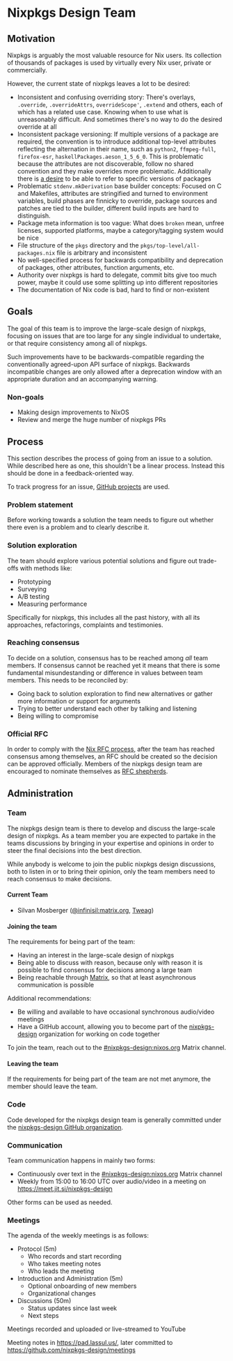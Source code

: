 # Nixpkgs Design Team

## Motivation

Nixpkgs is arguably the most valuable resource for Nix users. Its collection of thousands of packages is used by virtually every Nix user, private or commercially.

However, the current state of nixpkgs leaves a lot to be desired:
- Inconsistent and confusing overriding story: There's overlays, `.override`, `.overrideAttrs`, `overrideScope'`, `.extend` and others, each of which has a related use case. Knowing when to use what is unreasonably difficult. And sometimes there's no way to do the desired override at all
- Inconsistent package versioning: If multiple versions of a package are required, the convention is to introduce additional top-level attributes reflecting the alternation in their name, such as `python2`, `ffmpeg-full`, `firefox-esr`, `haskellPackages.aeson_1_5_6_0`. This is problematic because the attributes are not discoverable, follow no shared convention and they make overrides more problematic. Additionally there is [a desire](https://github.com/NixOS/nixpkgs/issues/93327) to be able to refer to specific versions of packages
- Problematic `stdenv.mkDerivation` base builder concepts: Focused on C and Makefiles, attributes are stringified and turned to environment variables, build phases are finnicky to override, package sources and patches are tied to the builder, different build inputs are hard to distinguish.
- Package meta information is too vague: What does `broken` mean, unfree licenses, supported platforms, maybe a category/tagging system would be nice
- File structure of the `pkgs` directory and the `pkgs/top-level/all-packages.nix` file is arbitrary and inconsistent
- No well-specified process for backwards compatibility and deprecation of packages, other attributes, function arguments, etc.
- Authority over nixpkgs is hard to delegate, commit bits give too much power, maybe it could use some splitting up into different repositories
- The documentation of Nix code is bad, hard to find or non-existent

## Goals

The goal of this team is to improve the large-scale design of nixpkgs, focusing on issues that are too large for any single individual to undertake, or that require consistency among all of nixpkgs.

Such improvements have to be backwards-compatible regarding the conventionally agreed-upon API surface of nixpkgs. Backwards incompatible changes are only allowed after a deprecation window with an appropriate duration and an accompanying warning.

### Non-goals

- Making design improvements to NixOS
- Review and merge the huge number of nixpkgs PRs

## Process

This section describes the process of going from an issue to a solution. While described here as one, this shouldn't be a linear process. Instead this should be done in a feedback-oriented way.

To track progress for an issue, [GitHub projects](https://github.com/orgs/nixpkgs-design/projects?type=beta) are used.

### Problem statement

Before working towards a solution the team needs to figure out whether there even is a problem and to clearly describe it.

### Solution exploration

The team should explore various potential solutions and figure out trade-offs with methods like:
- Prototyping
- Surveying
- A/B testing
- Measuring performance

Specifically for nixpkgs, this includes all the past history, with all its approaches, refactorings, complaints and testimonies.

### Reaching consensus

To decide on a solution, consensus has to be reached among _all_ team members. If consensus cannot be reached yet it means that there is some fundamental misundestanding or difference in values between team members. This needs to be reconciled by:
- Going back to solution exploration to find new alternatives or gather more information or support for arguments
- Trying to better understand each other by talking and listening
- Being willing to compromise

### Official RFC

In order to comply with the [Nix RFC process](https://github.com/NixOS/rfcs), after the team has reached consensus among themselves, an RFC should be created so the decision can be approved officially. Members of the nixpkgs design team are encouraged to nominate themselves as [RFC shepherds](https://github.com/NixOS/rfcs#shepherd-team).

## Administration

### Team

The nixpkgs design team is there to develop and discuss the large-scale design of nixpkgs. As a team member you are expected to partake in the teams discussions by bringing in your expertise and opinions in order to steer the final decisions into the best direction.

While anybody is welcome to join the public nixpkgs design discussions, both to listen in or to bring their opinion, only the team members need to reach consensus to make decisions.

#### Current Team

- Silvan Mosberger ([@infinisil:matrix.org](https://matrix.to/#/@infinisil:matrix.org), [Tweag](https://www.tweag.io/))

#### Joining the team

The requirements for being part of the team:
- Having an interest in the large-scale design of nixpkgs
- Being able to discuss with reason, because only with reason it is possible to find consensus for decisions among a large team
- Being reachable through [Matrix](https://matrix.org/), so that at least asynchronous communication is possible

Additional recommendations:
- Be willing and available to have occasional synchronous audio/video meetings
- Have a GitHub account, allowing you to become part of the [nixpkgs-design](https://github.com/nixpkgs-design) organization for working on code together

To join the team, reach out to the [#nixpkgs-design:nixos.org](https://matrix.to/#/#nixpkgs-design:nixos.org) Matrix channel.

#### Leaving the team

If the requirements for being part of the team are not met anymore, the member should leave the team.

### Code

Code developed for the nixpkgs design team is generally committed under the [nixpkgs-design GitHub organization](https://github.com/nixpkgs-design).

### Communication

Team communication happens in mainly two forms:
- Continuously over text in the [#nixpkgs-design:nixos.org](https://matrix.to/#/#nixpkgs-design:nixos.org) Matrix channel
- Weekly from 15:00 to 16:00 UTC over audio/video in a meeting on https://meet.jit.si/nixpkgs-design

Other forms can be used as needed.

### Meetings

The agenda of the weekly meetings is as follows:

- Protocol (5m)
  - Who records and start recording
  - Who takes meeting notes
  - Who leads the meeting
- Introduction and Administration (5m)
  - Optional onboarding of new members
  - Organizational changes
- Discussions (50m)
  - Status updates since last week
  - Next steps


Meetings recorded and uploaded or live-streamed to YouTube

Meeting notes in https://pad.lassul.us/, later committed to https://github.com/nixpkgs-design/meetings

